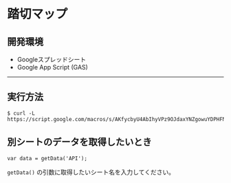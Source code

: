# 踏切マップ

## 開発環境
- Googleスプレッドシート
- Google App Script (GAS)

---

## 実行方法

```
$ curl -L https://script.google.com/macros/s/AKfycbyU4AbIhyVPz9OJdaxYNZgowuYDPHFNcS3_XvsytNmLCzg2oCSa/exec
```

## 別シートのデータを取得したいとき

```
var data = getData('API');
```

`getData()` の引数に取得したいシート名を入力してください。

